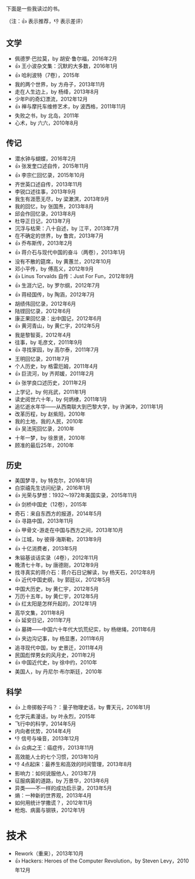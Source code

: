 下面是一些我读过的书。

（注：:+1: 表示推荐，:-1: 表示差评）

## 文学

- 佩德罗·巴拉莫，by 胡安·鲁尔福，2016年2月
- :+1: 王小波杂文集：沉默的大多数，2016年1月
- :+1: 哈利波特（7卷），2015年
- 我的两个世界，by 方舟子，2013年11月
- 走在人生边上，by 杨绛，2013年8月
- 少年Pi的奇幻漂流，2012年12月
- :+1: 禅与摩托车维修艺术，by 波西格，2011年11月
- 失败之书，by 北岛，2011年
- 心术，by 六六，2010年8月

## 传记

- 潜水钟与蝴蝶，2016年2月
- :+1: 张发奎口述自传，2015年11月
- :+1: 李宗仁回忆录，2015年10月
- 齐世英口述自传，2013年11月
- 李锐口述往事，2013年9月
- 我生有涯愿无尽，by 梁漱溟，2013年9月
- 我的回忆，by 张国焘，2013年8月
- 邱会作回忆录，2013年8月
- 杜导正日记，2013年7月
- 沉浮与枯荣：八十自述，by 江平，2013年7月
- 在不确定的世界，by 鲁宾，2013年7月
- :+1: 乔布斯传，2013年2月
- :+1: 蒋介石与现代中国的奋斗（两卷），2013年1月
- 没有不散的筵席，by 黄蕙兰，2012年10月
- 邓小平传，by 傅高义，2012年9月
- :+1: Linus Torvalds 自传：Just For Fun，2012年9月
- :+1: 生涯六记，by 罗尔纲，2012年7月
- :+1: 蒋经国传，by 陶涵，2012年7月
- 胡绩伟回忆录，2012年6月
- 陆铿回忆录，2012年6月
- 康正果回忆录：出中国记，2012年6月
- :+1: 黄河青山，by 黄仁宇，2012年5月
- 我是黎智英，2012年4月
- 往事，by 毛彦文，2011年9月
- :+1: 寻找家园，by 高尔泰，2011年7月
- 王明回忆录，2011年7月
- 个人历史，by 格雷厄姆，2011年4月
- :+1: 巨流河，by 齐邦媛，2011年2月
- :+1: 张学良口述历史，2011年2月
- 上学记，by 何兆武，2011年1月
- 读史阅世六十年，by 何炳棣，2011年1月
- 追忆逝水年华——从西南联大到巴黎大学，by 许渊冲，2011年1月
- 改革历程，by 赵紫阳，2010年
- 我的土地，我的人民，2010年
- :+1: 吴法宪回忆录，2010年
- 十年一梦，by 徐景贤，2010年
- 顾准的最后25年，2010年

## 历史

- 美国梦寻，by 特克尔，2016年1月
- 白崇禧先生访问纪录，2016年1月
- :+1: 光荣与梦想：1932～1972年美国实录，2015年11月
- :+1: 剑桥中国史（12卷），2015年
- 奇石：来自东西方的报道，2014年5月
- :+1: 寻路中国，2013年11月
- :+1: 甲骨文-游走在中国与西方之间，2013年10月
- :+1: 江城，by 彼得·海斯勒，2013年9月
- :+1: 十亿消费者，2013年5月
- 朱镕基谈话实录（4卷），2012年11月
- 晚清七十年，by 唐德刚，2012年9月
- 找寻真实的蒋介石：蒋介石日记解读，by 杨天石，2012年8月
- :+1: 近代中国史纲，by 郭廷以，2012年5月
- 中国大历史，by 黄仁宇，2012年5月
- 万历十五年，by 黄仁宇，2012年5月
- :+1: 红太阳是怎样升起的，2012年1月
- 高华文集，2011年8月
- :+1: 延安日记，2011年7月
- :+1: 墓碑——中国六十年代大饥荒纪实，by 杨继绳，2011年6月
- :+1: 夹边沟记事，by 杨显惠，2011年6月
- 追寻现代中国，by 史景迁，2011年4月
- 民国彪悍男女的风月史，2011年2月
- :+1: 中国近代史，by 徐中约，2010年
- 美国人，by 丹尼尔·布尔斯廷，2010年

## 科学

- :+1: 上帝掷骰子吗？：量子物理史话，by 曹天元，2016年1月
- 化学元素漫话，by 叶永烈，2015年
- 飞行中的科学，2014年5月
- 内向者优势，2014年4月
- :-1: 信号与噪音，2013年12月
- :+1: 众病之王：癌症传，2013年11月
- 高效能人士的七个习惯，2013年10月
- :-1: 4点起床：最养生和高效的时间管理，2013年8月
- 影响力：如何说服他人，2013年7月
- 征服病菌的道路，by 万景华，2013年6月
- 异类——不一样的成功启示录，2013年5月
- 熵：一种新的世界观，2013年4月
- 如何用统计学撒谎？，2012年11月
- 枪炮、病菌与钢铁，2012年1月

# 技术

- Rework（重来），2013年10月
- :+1: Hackers: Heroes of the Computer Revolution，by Steven Levy，2010年12月
